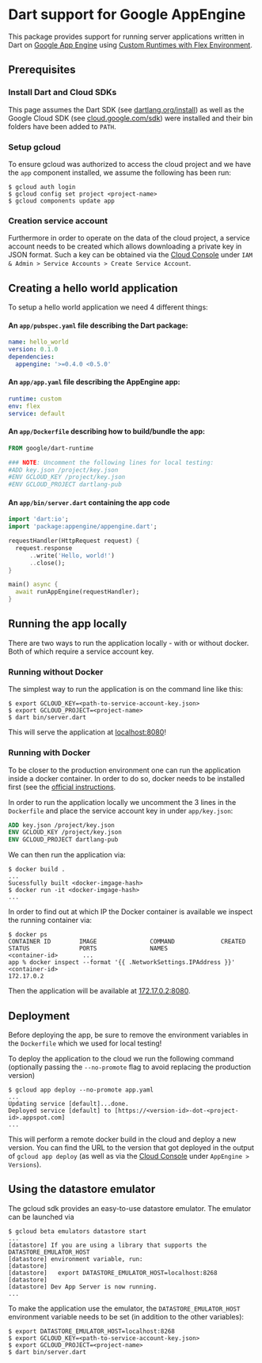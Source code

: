 # Dart support for Google AppEngine

This package provides support for running server applications written in Dart on
[Google App Engine](https://cloud.google.com/appengine/) using
[Custom Runtimes with Flex Environment](https://cloud.google.com/appengine/docs/flexible/custom-runtimes/).


## Prerequisites

### Install Dart and Cloud SDKs

This page assumes the Dart SDK (see
[dartlang.org/install](https://www.dartlang.org/install)) as well as the Google
Cloud SDK (see [cloud.google.com/sdk](https://cloud.google.com/sdk/)) were
installed and their bin folders have been added to `PATH`.

### Setup gcloud

To ensure gcloud was authorized to access the cloud project and we have the
`app` component installed, we assume the following has been run:
```console
$ gcloud auth login
$ gcloud config set project <project-name>
$ gcloud components update app
```

### Creation service account

Furthermore in order to operate on the data of the cloud project, a service
account needs to be created which allows downloading a private key in JSON
format. Such a key can be obtained via the
[Cloud Console](https://console.cloud.google.com) under
`IAM & Admin > Service Accounts > Create Service Account`.

## Creating a hello world application

To setup a hello world application we need 4 different things:

#### An `app/pubspec.yaml` file describing the Dart package:
```yaml
name: hello_world
version: 0.1.0
dependencies:
  appengine: '>=0.4.0 <0.5.0'
```
#### An `app/app.yaml` file describing the AppEngine app:
```yaml
runtime: custom
env: flex
service: default
```
#### An `app/Dockerfile` describing how to build/bundle the app:
```Dockerfile
FROM google/dart-runtime

### NOTE: Uncomment the following lines for local testing:
#ADD key.json /project/key.json
#ENV GCLOUD_KEY /project/key.json
#ENV GCLOUD_PROJECT dartlang-pub
```

#### An `app/bin/server.dart` containing the app code
```dart
import 'dart:io';
import 'package:appengine/appengine.dart';

requestHandler(HttpRequest request) {
  request.response
      ..write('Hello, world!')
      ..close();
}

main() async {
  await runAppEngine(requestHandler);
}
```

## Running the app locally

There are two ways to run the application locally - with or without docker. Both
of which require a service account key.

### Running without Docker

The simplest way to run the application is on the command line like this:
```console
$ export GCLOUD_KEY=<path-to-service-account-key.json>
$ export GCLOUD_PROJECT=<project-name>
$ dart bin/server.dart
```

This will serve the application at [localhost:8080](http://localhost:8080)!

### Running with Docker

To be closer to the production environment one can run the application inside a
docker container. In order to do so, docker needs to be installed first (see the
[official instructions](https://docs.docker.com/engine/installation/).

In order to run the application locally we uncomment the 3 lines in the
`Dockerfile` and place the service account key in under `app/key.json`:
```Dockerfile
ADD key.json /project/key.json
ENV GCLOUD_KEY /project/key.json
ENV GCLOUD_PROJECT dartlang-pub
```

We can then run the application via:
```console
$ docker build .
...
Sucessfully built <docker-imgage-hash>
$ docker run -it <docker-imgage-hash>
...
```

In order to find out at which IP the Docker container is available we inspect
the running container via:
```console
$ docker ps
CONTAINER ID        IMAGE               COMMAND             CREATED             STATUS              PORTS               NAMES
<container-id>       ...
app % docker inspect --format '{{ .NetworkSettings.IPAddress }}' <container-id>
172.17.0.2
```

Then the application will be available at [172.17.0.2:8080](http://172.17.0.2:8080).

## Deployment

Before deploying the app, be sure to remove the environment variables in the
`Dockerfile` which we used for local testing!

To deploy the application to the cloud we run the following command (optionally
passing the `--no-promote` flag to avoid replacing the production version)

```console
$ gcloud app deploy --no-promote app.yaml
...
Updating service [default]...done.
Deployed service [default] to [https://<version-id>-dot-<project-id>.appspot.com]
...
```

This will perform a remote docker build in the cloud and deploy a new version.
You can find the URL to the version that got deployed
in the output of `gcloud app deploy` (as well as via the
[Cloud Console](https://console.cloud.google.com) under `AppEngine > Versions`).

## Using the datastore emulator

The gcloud sdk provides an easy-to-use datastore emulator. The emulator can be
launched via

```console
$ gcloud beta emulators datastore start
...
[datastore] If you are using a library that supports the DATASTORE_EMULATOR_HOST
[datastore] environment variable, run:
[datastore] 
[datastore]   export DATASTORE_EMULATOR_HOST=localhost:8268
[datastore] 
[datastore] Dev App Server is now running.
...
```

To make the application use the emulator, the `DATASTORE_EMULATOR_HOST`
environment variable needs to be set (in addition to the other variables):

```console
$ export DATASTORE_EMULATOR_HOST=localhost:8268
$ export GCLOUD_KEY=<path-to-service-account-key.json>
$ export GCLOUD_PROJECT=<project-name>
$ dart bin/server.dart
```
